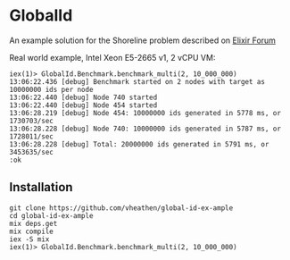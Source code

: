 # GlobalId

An example solution for the Shoreline problem described on [Elixir Forum](https://elixirforum.com/t/elixir-engineer-at-shoreline-onsite-and-remote/38638)

Real world example, Intel Xeon E5-2665 v1, 2 vCPU VM:

```(elixir)
iex(1)> GlobalId.Benchmark.benchmark_multi(2, 10_000_000)
13:06:22.436 [debug] Benchmark started on 2 nodes with target as 10000000 ids per node
13:06:22.440 [debug] Node 740 started
13:06:22.440 [debug] Node 454 started
13:06:28.219 [debug] Node 454: 10000000 ids generated in 5778 ms, or 1730703/sec
13:06:28.228 [debug] Node 740: 10000000 ids generated in 5787 ms, or 1728011/sec
13:06:28.228 [debug] Total: 20000000 ids generated in 5791 ms, or 3453635/sec
:ok
```

## Installation

```
git clone https://github.com/vheathen/global-id-ex-ample
cd global-id-ex-ample
mix deps.get
mix compile
iex -S mix
iex(1)> GlobalId.Benchmark.benchmark_multi(2, 10_000_000)
```


